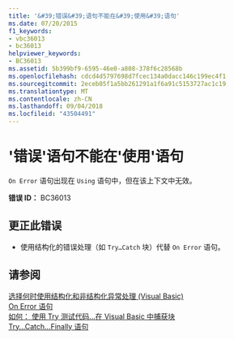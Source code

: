 ```yaml
---
title: '&#39;错误&#39;语句不能在&#39;使用&#39;语句'
ms.date: 07/20/2015
f1_keywords:
- vbc36013
- bc36013
helpviewer_keywords:
- BC36013
ms.assetid: 5b399bf9-6595-46e0-a808-378f6c28568b
ms.openlocfilehash: cdcd4d5797698d7fcec134a0dacc146c199ec4f1
ms.sourcegitcommit: 2eceb05f1a5bb261291a1f6a91c5153727ac1c19
ms.translationtype: MT
ms.contentlocale: zh-CN
ms.lasthandoff: 09/04/2018
ms.locfileid: "43504491"
---
```

# <a name="39on-error39-statements-are-not-valid-within-39using39-statements"></a>&#39;错误&#39;语句不能在&#39;使用&#39;语句
`On Error` 语句出现在 `Using` 语句中，但在该上下文中无效。  
  
 **错误 ID：** BC36013  
  
## <a name="to-correct-this-error"></a>更正此错误  
  
-   使用结构化的错误处理（如 `Try…Catch` 块）代替 `On Error` 语句。  
  
## <a name="see-also"></a>请参阅  
   
 [选择何时使用结构化和非结构化异常处理 (Visual Basic)](https://msdn.microsoft.com/library/e897d7ca-07e8-45dd-8a6d-a5b2a2fc9b9a)  
 [On Error 语句](../../visual-basic/language-reference/statements/on-error-statement.md)  
 [如何： 使用 Try 测试代码...在 Visual Basic 中捕获块](https://msdn.microsoft.com/library/8368e205-ed73-4185-a247-af84fb4fafa9)  
 [Try...Catch...Finally 语句](../../visual-basic/language-reference/statements/try-catch-finally-statement.md)
